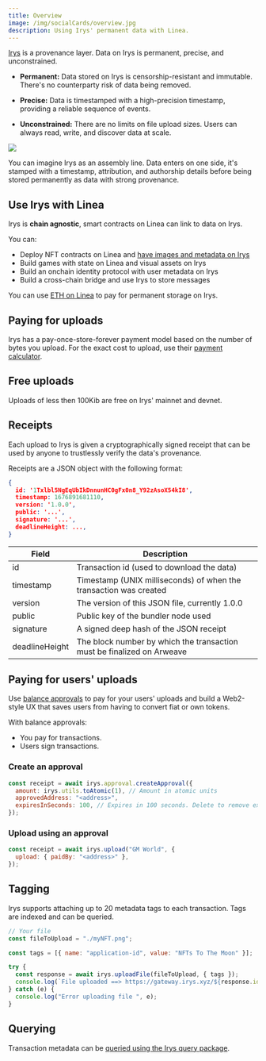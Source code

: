 ```yaml
---
title: Overview
image: /img/socialCards/overview.jpg
description: Using Irys' permanent data with Linea.
---
```


[Irys](https://docs.irys.xyz/) is a provenance layer. Data on Irys is permanent, precise, and unconstrained.

- **Permanent:** Data stored on Irys is censorship-resistant and immutable. There's
    no counterparty risk of data being removed.

- **Precise:** Data is timestamped with a high-precision timestamp, providing
    a reliable sequence of events.

- **Unconstrained:** There are no limits on file upload sizes. Users can always read, write, and
    discover data at scale.

![](/img/docs/build-on-linea/tooling/permanent-data/irys/irys-provenance-layer.gif)

You can imagine Irys as an assembly line. Data enters on one side, it's stamped with a
timestamp, attribution, and authorship details before being stored permanently as data with strong provenance.

## Use Irys with Linea

Irys is **chain agnostic**, smart contracts on Linea can link to data on Irys.

You can:

- Deploy NFT contracts on Linea and [have images and metadata on Irys](/developers/guides/community/irys/irys-nfts)
- Build games with state on Linea and visual assets on Irys
- Build an onchain identity protocol with user metadata on Irys
- Build a cross-chain bridge and use Irys to store messages

You can use [ETH on Linea](https://docs.irys.xyz/overview/supported-tokens) to pay for permanent storage on Irys.

## Paying for uploads

Irys has a pay-once-store-forever payment model based on the number of bytes you upload. For the exact
cost to upload, use their [payment calculator](https://docs.irys.xyz/overview/cost-to-upload).

## Free uploads

Uploads of less then 100Kib are free on Irys' mainnet and devnet.

## Receipts

Each upload to Irys is given a cryptographically signed receipt that can be used by anyone to trustlessly
verify the data's provenance.

Receipts are a JSON object with the following format:

```json
{
  id: '1Txlbl5NgEqUbIkDnnunHC0gFx0n8_Y92zAsoX54kI8',
  timestamp: 1676891681110,
  version: '1.0.0',
  public: '...',
  signature: '...',
  deadlineHeight: ...,
}
```

| Field          | Description                                                            |
|----------------|------------------------------------------------------------------------|
| id             | Transaction id (used to download the data)                             |
| timestamp      | Timestamp (UNIX milliseconds) of when the transaction was created      |
| version        | The version of this JSON file, currently 1.0.0                         |
| public         | Public key of the bundler node used                                    |
| signature      | A signed deep hash of the JSON receipt                                 |
| deadlineHeight | The block number by which the transaction must be finalized on Arweave |

## Paying for users' uploads

Use [balance approvals](https://docs.irys.xyz/developer-docs/irys-sdk/balance-approvals) to pay for
your users' uploads and build a Web2-style UX that saves users from having to convert fiat or own tokens.

With balance approvals:

- You pay for transactions.
- Users sign transactions.

### Create an approval

```js
const receipt = await irys.approval.createApproval({
  amount: irys.utils.toAtomic(1), // Amount in atomic units
  approvedAddress: "<address>",
  expiresInSeconds: 100, // Expires in 100 seconds. Delete to remove expiration.
});
```

### Upload using an approval

```js
const receipt = await irys.upload("GM World", {
  upload: { paidBy: "<address>" },
});
```

## Tagging

Irys supports attaching up to 20 metadata tags to each transaction. Tags are indexed and can be queried.

```js
// Your file
const fileToUpload = "./myNFT.png";

const tags = [{ name: "application-id", value: "NFTs To The Moon" }];

try {
  const response = await irys.uploadFile(fileToUpload, { tags });
  console.log(`File uploaded ==> https://gateway.irys.xyz/${response.id}`);
} catch (e) {
  console.log("Error uploading file ", e);
}
```

## Querying

Transaction metadata can be [queried using the Irys query package](./irys-query-package).
